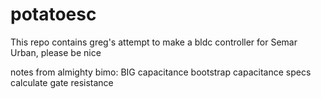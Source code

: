 # potatoesc
This repo contains greg's attempt to make a bldc controller for Semar Urban, please be nice

notes from almighty bimo:
BIG capacitance
bootstrap capacitance specs
calculate gate resistance

